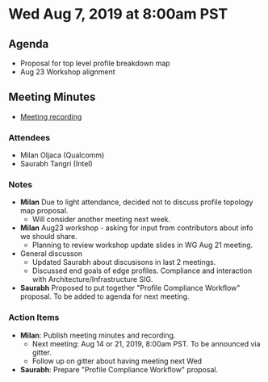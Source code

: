 <!--- SPDX-License-Identifier: Apache-2.0 -->

# Wed Aug 7, 2019 at 8:00am PST

## Agenda

* Proposal for top level profile breakdown map
* Aug 23 Workshop alignment

## Meeting Minutes
* [Meeting recording](https://youtu.be/vV0ig2ZyOGQ)

### Attendees
* Milan Oljaca (Qualcomm)
* Saurabh Tangri (Intel)

### Notes
* **Milan** Due to light attendance, decided not to discuss profile topology map proposal.
  * Will consider another meeting next week.
* **Milan** Aug23 workshop - asking for input from contributors about info we should share.
  * Planning to review workshop update slides in WG Aug 21 meeting.
* General discusson
  * Updated Saurabh about discusisons in last 2 meetings.
  * Discussed end goals of edge profiles. Compliance and interaction with Architecture/Infrastructure SIG.
* **Saurabh** Proposed to put together "Profile Compliance Workflow" proposal. To be added to agenda for next meeting.

### Action Items
* **Milan**: Publish meeting minutes and recording.
  * Next meeting: Aug 14 or 21, 2019, 8:00am PST. To be announced via gitter.
  * Follow up on gitter about having meeting next Wed
* **Saurabh**: Prepare "Profile Compliance Workflow" proposal.


